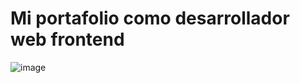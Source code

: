 # Mi portafolio como desarrollador web frontend

![image](https://github.com/juanseDev08/portafolio.dev/assets/158602882/e843b6c4-4522-4397-855b-422319c707eb)
